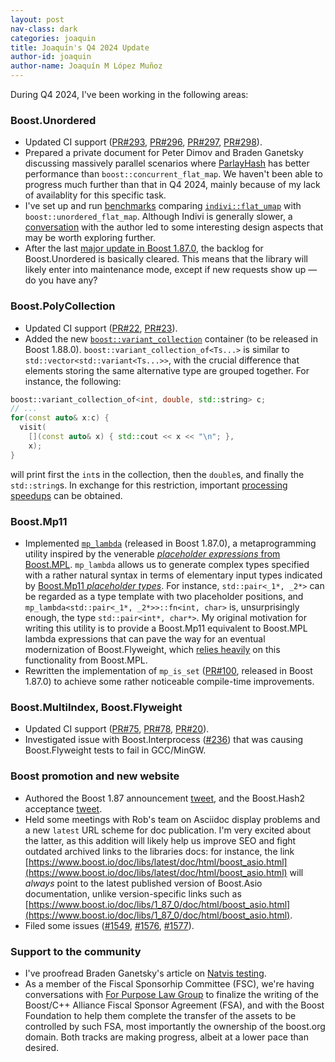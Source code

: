 ```yaml
---
layout: post
nav-class: dark
categories: joaquin
title: Joaquín's Q4 2024 Update
author-id: joaquin
author-name: Joaquín M López Muñoz
---
```


During Q4 2024, I've been working in the following areas:

### Boost.Unordered

* Updated CI support ([PR#293](https://github.com/boostorg/unordered/pull/293),
[PR#296](https://github.com/boostorg/unordered/pull/296),
[PR#297](https://github.com/boostorg/unordered/pull/297),
[PR#298](https://github.com/boostorg/unordered/pull/298)).
* Prepared a private document for Peter Dimov and Braden Ganetsky discussing
massively parallel scenarios where [ParlayHash](https://github.com/cmuparlay/parlayhash)
has better performance than `boost::concurrent_flat_map`. We haven't been able
to progress much further than that in Q4 2024, mainly because of my lack
of availablity for this specific task.
* I've set up and run [benchmarks](https://github.com/boostorg/boost_unordered_benchmarks/tree/boost_unordered_aggregate_indivi)
comparing [`indivi::flat_umap`](https://github.com/gaujay/indivi_collection)
with `boost::unordered_flat_map`. Although Indivi is generally slower,
a [conversation](https://www.reddit.com/r/cpp/comments/1g2oso8/introducing_flat_umap_a_fast_simdbased_unordered/lrqqsi7/)
with the author led to some interesting design aspects that may be worth exploring further.
* After the last [major update in Boost 1.87.0](https://www.boost.org/libs/unordered/doc/html/unordered.html#changes_release_1_87_0_major_update),
the backlog for Boost.Unordered is basically cleared. This means that the library
will likely enter into maintenance mode, except if new requests show up
—do you have any?

### Boost.PolyCollection

* Updated CI support ([PR#22](https://github.com/boostorg/poly_collection/pull/22),
[PR#23](https://github.com/boostorg/poly_collection/pull/23)).
* Added the new [`boost::variant_collection`](https://www.boost.org/doc/libs/develop/doc/html/poly_collection/reference.html#poly_collection.reference.header_boost_poly_collection_va0)
container (to be released in Boost 1.88.0).
`boost::variant_collection_of<Ts...>` is similar to
`std::vector<std::variant<Ts...>>`, with the crucial difference that elements
storing the same alternative type are grouped together. For instance, the following:
```cpp
boost::variant_collection_of<int, double, std::string> c;
// ...
for(const auto& x:c) {
  visit(
    [](const auto& x) { std::cout << x << "\n"; },
    x);
}
```
will print first the `int`s in the collection, then the `double`s, and finally
the `std::string`s. In exchange for this restriction, important
[processing speedups](https://www.boost.org/doc/libs/develop/doc/html/poly_collection/performance.html#poly_collection.performance.processing_tests.results_for_boost_variant_collec)
can be obtained.

### Boost.Mp11

* Implemented [`mp_lambda`](https://www.boost.org/libs/mp11/doc/html/mp11.html#lambda)
(released in Boost 1.87.0), a metaprogramming utility inspired by the venerable
[_placeholder expressions_ from Boost.MPL](https://live.boost.org/libs/mpl/doc/refmanual/placeholder-expression.html).
`mp_lambda` allows us to generate complex types specified with a rather natural syntax
in terms of elementary input types indicated by
[Boost.Mp11 _placeholder types_](https://www.boost.org/libs/mp11/doc/html/mp11.html#1_9).
For instance, `std::pair<_1*, _2*>` can be regarded as a type template with
two placeholder positions, and `mp_lambda<std::pair<_1*, _2*>>::fn<int, char>` is,
unsurprisingly enough, the type `std::pair<int*, char*>`. My original motivation
for writing this utility is to provide a Boost.Mp11 equivalent to Boost.MPL lambda
expressions that can pave the way for an eventual modernization of
Boost.Flyweight, which [relies heavily](https://www.boost.org/libs/flyweight/doc/tutorial/configuration.html#factory_types)
on this functionality from Boost.MPL.
* Rewritten the implementation of `mp_is_set`
([PR#100](https://github.com/boostorg/mp11/pull/100), released in Boost 1.87.0) to
achieve some rather noticeable compile-time improvements.

### Boost.MultiIndex, Boost.Flyweight

* Updated CI support ([PR#75](https://github.com/boostorg/multi_index/pull/75),
[PR#78](https://github.com/boostorg/multi_index/pull/78),
[PR#20](https://github.com/boostorg/flyweight/pull/20)).
* Investigated issue with Boost.Interprocess
([#236](https://github.com/boostorg/interprocess/issues/236)) that was
causing Boost.Flyweight tests to fail in GCC/MinGW.

### Boost promotion and new website

* Authored the Boost 1.87 announcement [tweet](https://x.com/Boost_Libraries/status/1867161745661583556), and
the Boost.Hash2 acceptance [tweet](https://x.com/Boost_Libraries/status/1873826841653633076).
* Held some meetings with Rob's team on Asciidoc display problems and a new `latest` URL scheme for
doc publication. I'm very excited about the latter, as this addition will likely help
us improve SEO and fight outdated archived links to the libraries docs: for instance, the
link [https://www.boost.io/doc/libs/latest/doc/html/boost_asio.html](https://www.boost.io/doc/libs/latest/doc/html/boost_asio.html)
will _always_ point to the latest published version of Boost.Asio documentation,
unlike version-specific links such as
[https://www.boost.io/doc/libs/1_87_0/doc/html/boost_asio.html](https://www.boost.io/doc/libs/1_87_0/doc/html/boost_asio.html).
* Filed some issues ([#1549](https://github.com/boostorg/website-v2/issues/1549),
[#1576](https://github.com/boostorg/website-v2/issues/1576),
[#1577](https://github.com/boostorg/website-v2/issues/1577)).

### Support to the community

* I've proofread Braden Ganetsky's article on [Natvis testing](https://blog.ganets.ky/NatvisTesting/).
* As a member of the Fiscal Sponsorhip Committee (FSC), we're having conversations with
[For Purpose Law Group](https://www.fplglaw.com/) to finalize the writing of the Boost/C++ Alliance Fiscal Sponsor Agreement (FSA),
and with the Boost Foundation to help them complete the transfer of
the assets to be controlled by such FSA, most importantly the ownership of the
boost.org domain. Both tracks are making progress, albeit at a lower pace than desired.
